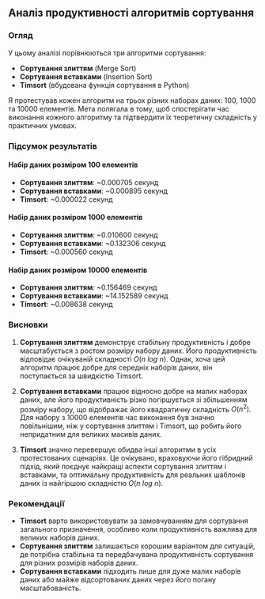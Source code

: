 ## Аналіз продуктивності алгоритмів сортування

### Огляд

У цьому аналізі порівнюються три алгоритми сортування:
- **Сортування злиттям** (Merge Sort)
- **Сортування вставками** (Insertion Sort)
- **Timsort** (вбудована функція сортування в Python)

Я протестував кожен алгоритм на трьох різних наборах даних: 100, 1000 та 10000 елементів. Мета полягала в тому, щоб спостерігати час виконання кожного алгоритму та підтвердити їх теоретичну складність у практичних умовах.

### Підсумок результатів

#### Набір даних розміром 100 елементів
- **Сортування злиттям**: ~0.000705 секунд
- **Сортування вставками**: ~0.000895 секунд
- **Timsort**: ~0.000022 секунд

#### Набір даних розміром 1000 елементів
- **Сортування злиттям**: ~0.010600 секунд
- **Сортування вставками**: ~0.132306 секунд
- **Timsort**: ~0.000560 секунд

#### Набір даних розміром 10000 елементів
- **Сортування злиттям**: ~0.156469 секунд
- **Сортування вставками**: ~14.152589 секунд
- **Timsort**: ~0.008638 секунд

### Висновки

1. **Сортування злиттям** демонструє стабільну продуктивність і добре масштабується з ростом розміру набору даних. Його продуктивність відповідає очікуваній складності $O(n \ log \ n)$. Однак, хоча цей алгоритм працює добре для середніх наборів даних, він поступається за швидкістю Timsort.

2. **Сортування вставками** працює відносно добре на малих наборах даних, але його продуктивність різко погіршується зі збільшенням розміру набору, що відображає його квадратичну складність $O(n^2)$. Для набору з 10000 елементів час виконання був значно повільнішим, ніж у сортування злиттям і Timsort, що робить його непридатним для великих масивів даних.

3. **Timsort** значно перевершує обидва інші алгоритми в усіх протестованих сценаріях. Це очікувано, враховуючи його гібридний підхід, який поєднує найкращі аспекти сортування злиттям і вставками, та оптимальну продуктивність для реальних шаблонів даних із найгіршою складністю $O(n \ log \ n)$.

### Рекомендації

- **Timsort** варто використовувати за замовчуванням для сортування загального призначення, особливо коли продуктивність важлива для великих наборів даних.
- **Сортування злиттям** залишається хорошим варіантом для ситуацій, де потрібна стабільна та передбачувана продуктивність сортування для різних розмірів наборів даних.
- **Сортування вставками** підходить лише для дуже малих наборів даних або майже відсортованих даних через його погану масштабованість.
